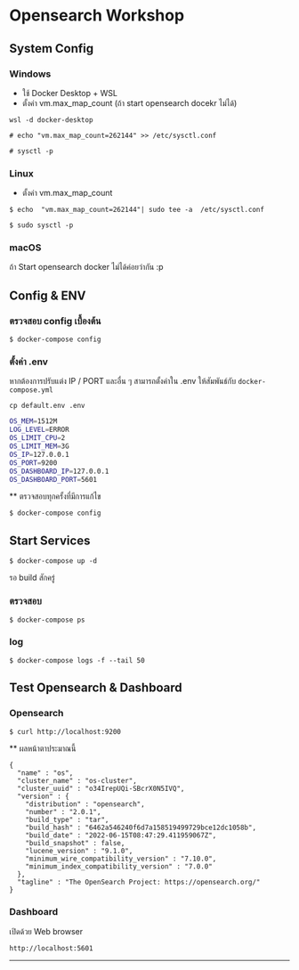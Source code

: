 # Opensearch Workshop

## System Config

### Windows

- ใช้ Docker Desktop + WSL
- ตั้งค่า vm.max_map_count (ถ้า start opensearch docekr ไม่ได้)

```
wsl -d docker-desktop

# echo "vm.max_map_count=262144" >> /etc/sysctl.conf

# sysctl -p
```

### Linux

- ตั้งค่า vm.max_map_count

```
$ echo  "vm.max_map_count=262144"| sudo tee -a  /etc/sysctl.conf

$ sudo sysctl -p
```
### macOS

ถ้า Start opensearch docker ไม่ได้ค่อยว่ากัน :p


## Config & ENV

### ตรวจสอบ config เบื้องต้น

```
$ docker-compose config
```
### ตั้งค่า .env

หากต้องการปรับแต่ง IP / PORT และอื่น ๆ สามารถตั้งค่าใน .env ให้สัมพันธ์กับ `docker-compose.yml`

`cp default.env .env`

```bash
OS_MEM=1512M
LOG_LEVEL=ERROR
OS_LIMIT_CPU=2
OS_LIMIT_MEM=3G
OS_IP=127.0.0.1
OS_PORT=9200
OS_DASHBOARD_IP=127.0.0.1
OS_DASHBOARD_PORT=5601
```
** ตรวจสอบทุกครั้งที่มีการแก้ไข

```
$ docker-compose config
```

## Start Services

```
$ docker-compose up -d
```

รอ build สักครู่ 

### ตรวจสอบ

```
$ docker-compose ps
```

### log

```
$ docker-compose logs -f --tail 50
```

## Test Opensearch & Dashboard 

### Opensearch

```
$ curl http://localhost:9200
```
** ผลหน้าตาประมาณนี้

```
{
  "name" : "os",
  "cluster_name" : "os-cluster",
  "cluster_uuid" : "o34IrepUQi-SBcrX0N5IVQ",
  "version" : {
    "distribution" : "opensearch",
    "number" : "2.0.1",
    "build_type" : "tar",
    "build_hash" : "6462a546240f6d7a158519499729bce12dc1058b",
    "build_date" : "2022-06-15T08:47:29.411959067Z",
    "build_snapshot" : false,
    "lucene_version" : "9.1.0",
    "minimum_wire_compatibility_version" : "7.10.0",
    "minimum_index_compatibility_version" : "7.0.0"
  },
  "tagline" : "The OpenSearch Project: https://opensearch.org/"
}

```

### Dashboard

เปิดด้วย Web browser
```
http://localhost:5601
```
---